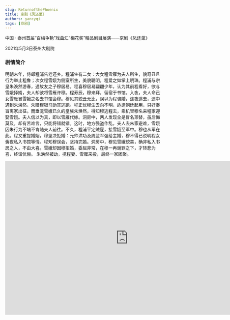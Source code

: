 ```yaml
---
slug: ReturnofthePhoenix
title: 京剧《凤还巢》
authors: yancyqi
tags: [京剧]
---
```


中国 · 泰州首届“百梅争艳”戏曲汇“梅花奖”精品剧目展演——京剧《凤还巢》

2021年5月3日泰州大剧院 

<!--truncate-->

### 剧情简介

明朝末年，侍郎程浦告老还乡。程浦生有二女：大女程雪雁为夫人所生，貌奇丑且行为举止粗鲁；次女程雪娥为侧室所生，美貌聪明，程爱之如掌上明珠。程浦与宗皇朱涣然游春，遇故友之子穆居易。程喜穆居易翩翩少年，认为其前程看好，欲与雪娥择婿，夫人却欲将雪雁许穆。程寿辰，穆来拜，留宿于书馆。入夜，夫人命己女雪雁冒雪娥之名去书馆会穆。穆见其貌丑无比，误以为程骗婚，连夜逃去，途中遇到朱涣然，朱赠穆银马助其逃跑。程正忧穆生去向不明，适逢朝廷起用，只好奉旨离家出征。而垂涎雪娥已久的皇族朱焕然，得知穆逃程去，乘机冒穆名来程家迎娶雪娥。夫人信以为真，即以雪雁代嫁。洞房中，两人发现全是冒名顶替，虽后悔莫及，却有苦难言，只能将错就错。这时，地方强盗作乱，夫人去朱家避难，雪娥因朱行为不端不肯随夫人前往。不久，程浦平定贼寇，接雪娥至军中。穆也从军在此。程又重提婚姻，穆坚决拒婚：元帅洪功及周监军强给主婚，穆不得已说明程女夤夜私入书馆等情。程知穆误会，坚持完婚。洞房中，穆见雪娥貌美，确非私入书房之人，不由大喜。雪娥却因穆拒婚，委屈非常，在穆一再谢罪之下，才转悲为喜，终谐伉俪。 朱涣然被劫，携程妻、雪雁来投，最终一家团聚。



<iframe src="https://player.bilibili.com/player.html?aid=417917013&bvid=BV1kV411772Y&cid=333283240&high_quality=1&as_wide=0" scrolling="no" width="800"  height="500" border="0" frameborder="no" framespacing="0" allowfullscreen="true" sandbox="allow-top-navigation allow-same-origin allow-forms allow-scripts"> </iframe>